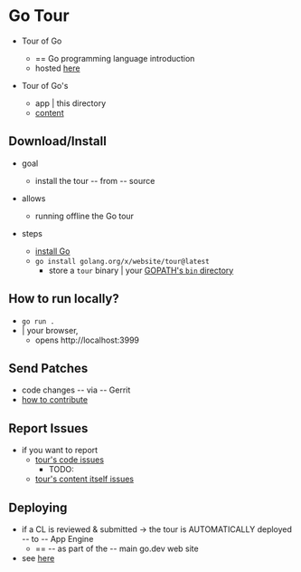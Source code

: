 # Go Tour

* Tour of Go
  * == Go programming language introduction
  * hosted [here](https://go.dev/tour/)

* Tour of Go's
  * app | this directory
  * [content](../_content/tour)

## Download/Install

* goal
  * install the tour -- from -- source

* allows
  * running offline the Go tour

* steps
  * [install Go](https://go.dev/doc/install)
  * `go install golang.org/x/website/tour@latest`
    * store a `tour` binary | your [GOPATH's `bin` directory](https://go.dev/cmd/go/#hdr-GOPATH_and_Modules)

## How to run locally?
* `go run .`
* | your browser,
  * opens http://localhost:3999

## Send Patches

* code changes -- via -- Gerrit 
* [how to contribute](https://go.dev/doc/contribute) 

## Report Issues

* if you want to report
  * [tour's code issues](https://github.com/golang/go/issues)
    * TODO:
  * [tour's content itself issues](https://github.com/golang/tour/issues)

## Deploying

* if a CL is reviewed & submitted -> the tour is AUTOMATICALLY deployed -- to -- App Engine
  * == -- as part of the -- main go.dev web site
* see [here](../cmd/golangorg/README.md#deploying-to-godev-and-golangorg)
